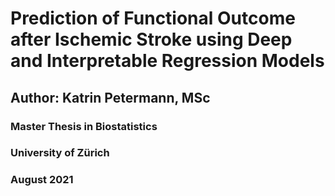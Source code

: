 # Prediction of Functional Outcome after Ischemic Stroke using Deep and Interpretable Regression Models
## Author: Katrin Petermann, MSc
### Master Thesis in Biostatistics
### University of Zürich
### August 2021
